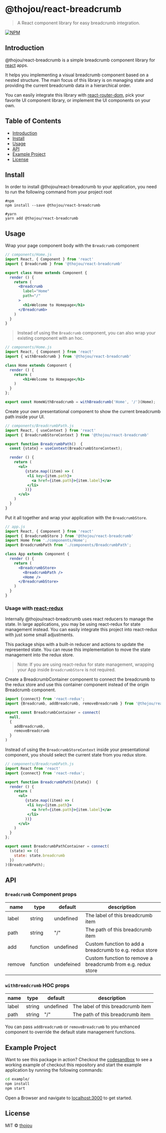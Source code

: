 # @thojou/react-breadcrumb

> A React component library for easy breadcrumb integration.

[![NPM](https://img.shields.io/npm/v/react-breadcrumb.svg)](https://www.npmjs.com/package/react-breadcrumb)

## Introduction

@thojou/react-breadcrumb is a simple breadcrumb component library for [react](https://reactjs.org) apps.

It helps you implementing a visual breadcrumb component based on a nested structure. The main focus of this library is on managing state and providing the current breadcrumb data in a hierarchical order.

You can easily integrate this library with [react-router-dom](https://reactrouter.com/), pick your favorite UI component library, or implement the UI components on your own.

## Table of Contents

* [Introduction](#introduction)
* [Install](#install)
* [Usage](#usage)
* [API](#api)
* [Example Project](#example-project)
* [License](#license)

## Install

In order to install @thojou/react-breadcrumb to your application, you need to run the following command from your project root

```
#npm
npm install --save @thojou/react-breadcrumb

#yarn
yarn add @thojou/react-breadcrumb
```

## Usage


Wrap your page component body with the `Breadcrumb` component

```jsx
// components/Home.js
import React, { Component } from 'react'
import { Breadcrumb } from '@thojou/react-breadcrumb'

export class Home extends Component {
  render () {
    return (
      <Breadcrumb 
        label="Home"
        path="/"
      >
        <h1>Welcome to Homepage</h1>
      </Breadcrumb>
    )
  }
}
```

> Instead of using the `Breadcrumb` component, you can also wrap your existing component with an hoc.

```jsx
// components/Home.js
import React, { Component } from 'react'
import { withBreadcrumb } from '@thojou/react-breadcrumb'

class Home extends Component {
  render () {
    return (
        <h1>Welcome to Homepage</h1>
    )
  }
};

export const HomeWithBreadcrumb = withBreadcrumb('Home', '/')(Home);
```

Create your own presentational component to show the current breadcrumb path inside your UI.

```jsx
// components/BreadcrumbPath.js
import React, { useContext } from 'react'
import { BreadcrumbStoreContext } from '@thojou/react-breadcrumb'

export function BreadcrumbPath()  {
  const {state} = useContext(BreadcrumbStoreContext);

  render () {
    return (
      <ul>
         {state.map((item) => (
          <li key={item.path}>
            <a href={item.path}>{item.label}</a>
          </li>
         ))}
      </ul>
    )
  }
}
```

Put it all together and wrap your application with the `BreadcrumbStore`.

```jsx
// app.js
import React, { Component } from 'react'
import { BreadcrumbStore } from '@thojou/react-breadcrumb'
import Home from './components/Home';
import BreadcrumbPath from './components/BreadcrumbPath';

class App extends Component {
  render () {
    return (
      <BreadcrumbStore>
        <BreadcrumbPath />
        <Home />
      </BreadcrumbStore>
    )
  }
}
```

### Usage with [react-redux](https://redux.js.org/basics/usage-with-react)

Internally @thojou/react-breadcrumb uses react reducers to manage the state.
In large applications, you may be using react-redux for state management instead.
You can easily integrate this project into react-redux with just some small adjustments.

This package ships with a built-in reducer and actions to update the represented state. You can reuse this implementation to move the state management into the redux store.

> Note: If you are using react-redux for state management, wrapping your App inside `BreadcrumbStore` is not required.

Create a BreadcrumbContainer component to connect the breadcrumb to the redux store and use this container component instead of the origin Breadcrumb component. 

```jsx
import {connect} from 'react-redux';
import {Breadcrumb, addBreadcrumb, removeBreadcrumb } from '@thojou/react-breadcrumb';

export const BreadcrumbContainer = connect(
  null,
  {
    addBreadcrumb,
    removeBreadcrumb
  }
)
```

Instead of using the `BreadcrumbStoreContext` inside your presentational component, you should select the current state from you redux store.

```jsx
// components/BreadcrumbPath.js
import React from 'react'
import {connect} from 'react-redux';

export function BreadcrumbPath({state})  {
  render () {
    return (
      <ul>
         {state.map((item) => (
          <li key={item.path}>
            <a href={item.path}>{item.label}</a>
          </li>
         ))}
      </ul>
    )
  }
};

export const BreadcrumbPathContainer = connect(
  (state) => ({
    state: state.breadcrumb
  })
)(BreadcrumbPath);
```

## API

### `Breadcrumb` Component props

| name | type | default | description
| ---  | --- | --- | --- |
label | string | undefined | The label of this breadcrumb item
path  | string | "/"       | The path of this breadcrumb item
add   | function | undefined | Custom function to add a breadcrumb to e.g. redux store
remove | function | undefeined | Custom function to remove a breadcrumb from e.g. redux store

### `withBreadcrumb` HOC props

| name | type | default | description
| ---  | --- | --- | --- |
label | string | undefined | The label of this breadcrumb item
path  | string | "/"       | The path of this breadcrumb item

You can pass `addBreadcrumb` or `removeBreadcrumb` to you enhanced component to override the default state management functions.

## Example Project

Want to see this package in action? Checkout the [codesandbox]() to see a working example of checkout this repository and start the example application by running the following commands:

```bash
cd example/
npm install
npm start
```

Open a Browser and navigate to [localhost:3000](http://localhost:3000) to get started.

## License

MIT © [thojou](https://github.com/thojou)
